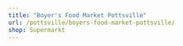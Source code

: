 ```yaml
---
title: "Boyer's Food Market Pottsville"
url: /pottsville/boyers-food-market-pottsville/
shop: Supermarkt
---
```

